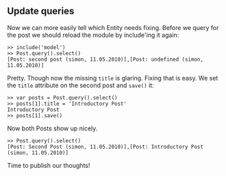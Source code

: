 Update queries
----------------------

Now we can more easily tell which Entity needs fixing. Before we query for the post we should reload the module by include'ing it again:

    >> include('model')
    >> Post.query().select()
    [Post: second post (simon, 11.05.2010)],[Post: undefined (simon, 11.05.2010)]

Pretty. Though now the missing `title` is glaring. Fixing that is easy. We set the `title` attribute on the second post and `save()` it:

    >> var posts = Post.query().select()
    >> posts[1].title = 'Introductory Post'
    Introductory Post
    >> posts[1].save()

Now both Posts show up nicely.

    >> Post.query().select()
    [Post: Second Post (simon, 11.05.2010)],[Post: Introductory Post (simon, 11.05.2010)]

Time to publish our thoughts!


